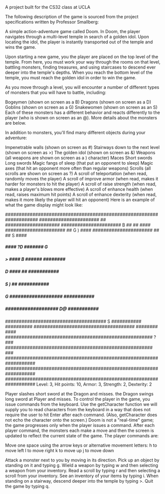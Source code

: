A project built for the CS32 class at UCLA

The following description of the game is sourced from the project specifications written by Professor Smallberg:

A simple action-adventure game called Doom. In Doom, the player navigates through a multi-level temple in search of a golden idol. Upon locating the idol, the player is instantly transported out of the temple and wins the game.

Upon starting a new game, you the player are placed on the top level of the temple. From here, you must work your way through the rooms on that level, battling monsters, finding treasures, and using staircases to descend ever deeper into the temple's depths. When you reach the bottom level of the temple, you must reach the golden idol in order to win the game.

As you move through a level, you will encounter a number of different types of monsters that you will have to battle, including:

Bogeymen (shown on screen as a B)
Dragons (shown on screen as a D)
Goblins (shown on screen as a G)
Snakewomen (shown on screen as an S)
Each of these monsters has a different behavior and reacts differently to the player (who is shown on screen as an @). More details about the monsters are below.

In addition to monsters, you'll find many different objects during your adventure:

Impenetrable walls (shown on screen as #)
Stairways down to the next level (shown on screen as >)
The golden idol (shown on screen as &)
Weapons (all weapons are shown on screen as a ) character)
Maces
Short swords
Long swords
Magic fangs of sleep (that put an opponent to sleep)
Magic axes (that hit an opponent more often than regular weapons)
Scrolls (all scrolls are shown on screen as ?)
A scroll of teleportation (when read, randomly moves the player)
A scroll of improve armor (when read, makes it harder for monsters to hit the player)
A scroll of raise strength (when read, makes a player's blows more effective)
A scroll of enhance health (when read, raises maximum hit points)
A scroll of enhance dexterity (when read, makes it more likely the player will hit an opponent)
Here is an example of what the game display might look like:

####################################################################
######################             ##           ####################
######################          B  ##           ##              ####
######################             ##     G                  )  ####
######################             ##           ##       S      ####
#####             ####           ?D        #######    G         ####
##### >           ####      B      ###### ########              ####
#####        D    ####             ##         ########### ##########
#####              S           )   ##         ########### ##########
#####     G       ###################         ########### ##########
#####             ################### D@      ########### ##########
#####################################       S ########### ##########
#####################################         ########          ####
######################################################   ?      ###
######################################################          ###
###################################################################
###################################################################
###################################################################
Level: 3, Hit points: 10, Armor: 3, Strength: 2, Dexterity: 2

Player slashes short sword at the Dragon and misses.
the Dragon swings long sword at Player and misses.
To control the player in the game, you issue commands from the keyboard. Use the getCharacter function we will supply you to read characters from the keyboard in a way that does not require the user to hit Enter after each command. (Also, getCharacter does not echo the character onto the screen.) Doom is not a "real-time" game; the game progresses only when the player issues a command. After each player command, the monsters each make a move and then the screen is updated to reflect the current state of the game. The player commands are:

Move one space using the arrow keys or alternative movement letters:
h to move left
l to move right
k to move up
j to move down

Attack a monster next to you by moving in its direction.
Pick up an object by standing on it and typing g.
Wield a weapon by typing w and then selecting a weapon from your inventory.
Read a scroll by typing r and then selecting a scroll from your inventory.
See an inventory of your items by typing i.
When standing on a stairway, descend deeper into the temple by typing >.
Quit the game by typing q.

